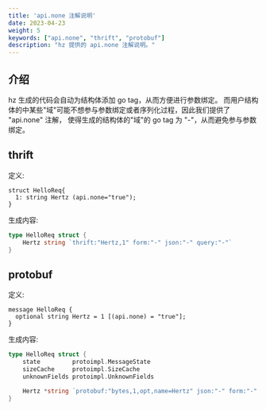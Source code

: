 ```yaml
---
title: 'api.none 注解说明'
date: 2023-04-23
weight: 5
keywords: ["api.none", "thrift", "protobuf"]
description: "hz 提供的 api.none 注解说明。"
---
```

## 介绍

hz 生成的代码会自动为结构体添加 go tag，从而方便进行参数绑定。
而用户结构体的中某些"域"可能不想参与参数绑定或者序列化过程，因此我们提供了 "api.none" 注解，
使得生成的结构体的"域"的 go tag 为 "-"，从而避免参与参数绑定。

## thrift

定义:

```
struct HelloReq{
  1: string Hertz (api.none="true");
}
```

生成内容:

```go
type HelloReq struct {
	Hertz string `thrift:"Hertz,1" form:"-" json:"-" query:"-"`
}
```

## protobuf

定义:

```
message HelloReq {
  optional string Hertz = 1 [(api.none) = "true"];
}
```

生成内容:

```go
type HelloReq struct {
	state         protoimpl.MessageState
	sizeCache     protoimpl.SizeCache
	unknownFields protoimpl.UnknownFields

	Hertz *string `protobuf:"bytes,1,opt,name=Hertz" json:"-" form:"-" query:"-"`
}
```
